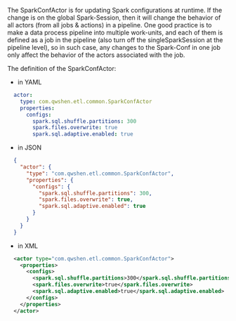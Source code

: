 The SparkConfActor is for updating Spark configurations at runtime. If the change is on the global Spark-Session, then it will change
the behavior of all actors (from all jobs & actions) in a pipeline. One good practice is to make a data process pipeline into multiple
work-units, and each of them is defined as a job in the pipeline (also turn off the singleSparkSession at the pipeline level), so in 
such case, any changes to the Spark-Conf in one job only affect the behavior of the actors associated with the job.

The definition of the SparkConfActor:
- in YAML
```yaml
  actor:
    type: com.qwshen.etl.common.SparkConfActor
    properties:
      configs:
        spark.sql.shuffle.partitions: 300
        spark.files.overwrite: true
        spark.sql.adaptive.enabled: true
```
- in JSON
```json
  {
    "actor": {
      "type": "com.qwshen.etl.common.SparkConfActor",
      "properties": {
        "configs": {
          "spark.sql.shuffle.partitions": 300,
          "spark.files.overwrite": true,
          "spark.sql.adaptive.enabled": true
        }
      }
    }
  }
```
- in XML
```xml
  <actor type="com.qwshen.etl.common.SparkConfActor">
    <properties>
      <configs>
        <spark.sql.shuffle.partitions>300</spark.sql.shuffle.partitions>
        <spark.files.overwrite>true</spark.files.overwrite>
        <spark.sql.adaptive.enabled>true</spark.sql.adaptive.enabled>
      </configs>
    </properties>
  </actor>
```

